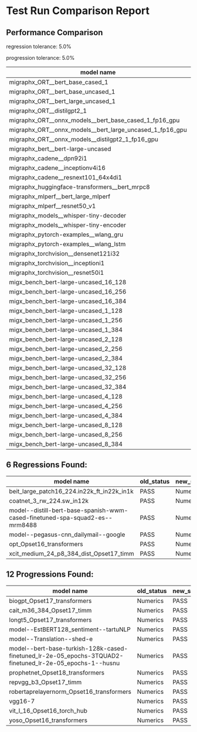 # Test Run Comparison Report

## Performance Comparison

regression tolerance: 5.0%

progression tolerance: 5.0%

|model name|exit_status|analysis|old_time_ms|new_time_ms|change_ms|percent_change|
|---|---|---|---|---|---|---|
|migraphx_ORT__bert_base_cased_1|PASS|within tol|117.0098|115.3047|-1.7051|-1.46%|
|migraphx_ORT__bert_base_uncased_1|PASS|within tol|115.7228|117.5736|1.8508|1.6%|
|migraphx_ORT__bert_large_uncased_1|PASS|within tol|524.3276|525.8207|1.4931|0.28%|
|migraphx_ORT__distilgpt2_1|PASS|within tol|73.7563|72.7048|-1.0516|-1.43%|
|migraphx_ORT__onnx_models__bert_base_cased_1_fp16_gpu|Numerics|within tol|62.1017|62.8913|0.7896|1.27%|
|migraphx_ORT__onnx_models__bert_large_uncased_1_fp16_gpu|Numerics|within tol|297.0059|307.5469|10.5409|3.55%|
|migraphx_ORT__onnx_models__distilgpt2_1_fp16_gpu|Numerics|regression|33.7643|35.7065|1.9422|5.75%|
|migraphx_bert__bert-large-uncased|PASS|progression|26.1077|19.1429|-6.9648|-26.68%|
|migraphx_cadene__dpn92i1|PASS|within tol|3.7091|3.697|-0.0121|-0.33%|
|migraphx_cadene__inceptionv4i16|PASS|within tol|27.222|27.133|-0.089|-0.33%|
|migraphx_cadene__resnext101_64x4di1|PASS|within tol|4.3636|4.4567|0.0931|2.13%|
|migraphx_huggingface-transformers__bert_mrpc8|PASS|within tol|6.8423|6.9217|0.0795|1.16%|
|migraphx_mlperf__bert_large_mlperf|Numerics|within tol|26.8523|27.2442|0.392|1.46%|
|migraphx_mlperf__resnet50_v1|Numerics|within tol|14.1254|14.0044|-0.121|-0.86%|
|migraphx_models__whisper-tiny-decoder|PASS|within tol|40.7857|39.5287|-1.257|-3.08%|
|migraphx_models__whisper-tiny-encoder|Numerics|within tol|123.887|124.6527|0.7657|0.62%|
|migraphx_pytorch-examples__wlang_gru|PASS|within tol|18.3347|18.5234|0.1887|1.03%|
|migraphx_pytorch-examples__wlang_lstm|PASS|regression|8.9936|9.948|0.9543|10.61%|
|migraphx_torchvision__densenet121i32|PASS|within tol|17.559|17.6731|0.1141|0.65%|
|migraphx_torchvision__inceptioni1|PASS|within tol|4.3209|4.3482|0.0274|0.63%|
|migraphx_torchvision__resnet50i1|PASS|within tol|3.1337|3.1596|0.0259|0.83%|
|migx_bench_bert-large-uncased_16_128|PASS|within tol|26.8969|27.155|0.2581|0.96%|
|migx_bench_bert-large-uncased_16_256|PASS|within tol|39.3037|38.9893|-0.3144|-0.8%|
|migx_bench_bert-large-uncased_16_384|PASS|within tol|57.8757|57.9535|0.0778|0.13%|
|migx_bench_bert-large-uncased_1_128|PASS|within tol|12.242|12.3975|0.1555|1.27%|
|migx_bench_bert-large-uncased_1_256|PASS|within tol|12.4993|12.4446|-0.0548|-0.44%|
|migx_bench_bert-large-uncased_1_384|PASS|within tol|19.2835|19.3541|0.0706|0.37%|
|migx_bench_bert-large-uncased_2_128|PASS|within tol|12.5455|12.6284|0.0829|0.66%|
|migx_bench_bert-large-uncased_2_256|PASS|within tol|19.2344|19.233|-0.0014|-0.01%|
|migx_bench_bert-large-uncased_2_384|PASS|within tol|20.0202|20.0324|0.0122|0.06%|
|migx_bench_bert-large-uncased_32_128|PASS|within tol|37.5816|37.7031|0.1215|0.32%|
|migx_bench_bert-large-uncased_32_256|PASS|regression|67.9162|73.8512|5.9351|8.74%|
|migx_bench_bert-large-uncased_32_384|PASS|within tol|113.1303|115.8694|2.7391|2.42%|
|migx_bench_bert-large-uncased_4_128|PASS|within tol|19.3411|19.3079|-0.0332|-0.17%|
|migx_bench_bert-large-uncased_4_256|PASS|within tol|20.3029|20.4974|0.1944|0.96%|
|migx_bench_bert-large-uncased_4_384|PASS|within tol|23.9677|24.1573|0.1896|0.79%|
|migx_bench_bert-large-uncased_8_128|PASS|within tol|20.5281|20.6117|0.0836|0.41%|
|migx_bench_bert-large-uncased_8_256|PASS|within tol|27.3477|27.5849|0.2372|0.87%|
|migx_bench_bert-large-uncased_8_384|PASS|within tol|34.4338|34.5497|0.1158|0.34%|

## 6 Regressions Found:

|model name|old_status|new_status|
|---|---|---|
|beit_large_patch16_224.in22k_ft_in22k_in1k|PASS|Numerics|
|coatnet_3_rw_224.sw_in12k|PASS|Numerics|
|model--distill-bert-base-spanish-wwm-cased-finetuned-spa-squad2-es--mrm8488|PASS|Numerics|
|model--pegasus-cnn_dailymail--google|PASS|Numerics|
|opt_Opset16_transformers|PASS|Numerics|
|xcit_medium_24_p8_384_dist_Opset17_timm|PASS|Numerics|

## 12 Progressions Found:

|model name|old_status|new_status|
|---|---|---|
|biogpt_Opset17_transformers|Numerics|PASS|
|cait_m36_384_Opset17_timm|Numerics|PASS|
|longt5_Opset17_transformers|Numerics|PASS|
|model--EstBERT128_sentiment--tartuNLP|Numerics|PASS|
|model--Translation--shed-e|Numerics|PASS|
|model--bert-base-turkish-128k-cased-finetuned_lr-2e-05_epochs-3TQUAD2-finetuned_lr-2e-05_epochs-1--husnu|Numerics|PASS|
|prophetnet_Opset18_transformers|Numerics|PASS|
|repvgg_b3_Opset17_timm|Numerics|PASS|
|robertaprelayernorm_Opset16_transformers|Numerics|PASS|
|vgg16-7|Numerics|PASS|
|vit_l_16_Opset16_torch_hub|Numerics|PASS|
|yoso_Opset16_transformers|Numerics|PASS|

